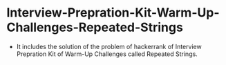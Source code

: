 # Interview-Prepration-Kit-Warm-Up-Challenges-Repeated-Strings
- It includes the solution of the problem of hackerrank of Interview Prepration Kit of Warm-Up Challenges called Repeated Strings.
